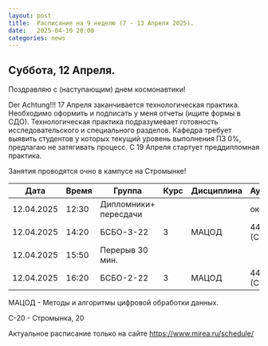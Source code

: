```yaml
---
layout: post
title:  Расписание на 9 неделю (7 - 13 Апреля 2025).
date:   2025-04-10 20:00
categories: news
---
```


## Суббота, 12 Апреля.

Поздравляю с (наступающим) днем космонавтики!

Der Achtung!!! 17 Апреля заканчивается технологическая практика. Необходимо оформить и подписать у меня отчеты (ищите формы в СДО). 
Технологическая практика подразумевает готовность исследовательского и специального разделов. Кафедра требует выявить студентов у которых текущий уровень выполнения ПЗ 0%, предлагаю не затягивать процесс.
С 19 Апреля стартует преддипломная практика.

Занятия проводятся очно в кампусе на Стромынке!

| Дата          | Время   | Группа               | Курс | Дисциплина  | Аудитория  | Материалы |
| ------------- | ------- | -------------------- | ---- | ----------- | ---------- | --------- |
|12.04.2025     |12:30    |Дипломники+ пересдачи |      |             |около 350   |           |
|12.04.2025     |14:20    |БСБО-3-22             |   3  |МАЦОД        |  446 (С-20)|           |
|12.04.2025     |15:50    |Перерыв 30 мин.       |      |             |            |           |
|12.04.2025     |16:20    |БСБО-2-22             |   3  |МАЦОД        |  446 (С-20)|           |

МАЦОД - Методы и алгоритмы цифровой обработки данных.

С-20 - Стромынка, 20

Актуальное расписание только на сайте https://www.mirea.ru/schedule/



